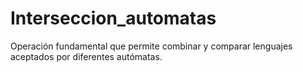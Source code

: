 # Interseccion_automatas
Operación fundamental que permite combinar y comparar lenguajes aceptados por diferentes autómatas.
